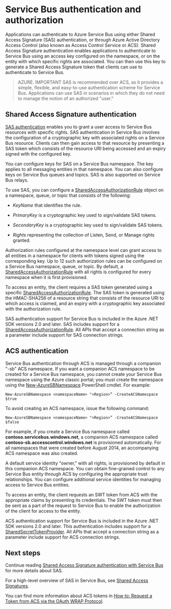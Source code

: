 <properties 
    pageTitle="Service Bus Authentication and Authorization | Microsoft Azure"
    description="Overview of Shared Access Signature (SAS) authentication."
    services="service-bus"
    documentationCenter="na"
    authors="sethmanheim"
    manager="timlt"
    editor="" />
<tags 
    ms.service="service-bus"
    ms.devlang="na"
    ms.topic="article"
    ms.tgt_pltfrm="na"
    ms.workload="na"
    ms.date="10/03/2016"
    ms.author="sethm" />

# <a name="service-bus-authentication-and-authorization"></a>Service Bus authentication and authorization

Applications can authenticate to Azure Service Bus using either Shared Access Signature (SAS) authentication, or through Azure Active Directory Access Control (also known as Access Control Service or ACS). Shared Access Signature authentication enables applications to authenticate to Service Bus using an access key configured on the namespace, or on the entity with which specific rights are associated. You can then use this key to generate a Shared Access Signature token that clients can use to authenticate to Service Bus.

>AZURE. IMPORTANT SAS is recommended over ACS, as it provides a simple, flexible, and easy-to-use authentication scheme for Service Bus. Applications can use SAS in scenarios in which they do not need to manage the notion of an authorized "user."

## <a name="shared-access-signature-authentication"></a>Shared Access Signature authentication

[SAS authentication](service-bus-sas-overview.md) enables you to grant a user access to Service Bus resources with specific rights. SAS authentication in Service Bus involves the configuration of a cryptographic key with associated rights on a Service Bus resource. Clients can then gain access to that resource by presenting a SAS token which consists of the resource URI being accessed and an expiry signed with the configured key.

You can configure keys for SAS on a Service Bus namespace. The key applies to all messaging entities in that namespace. You can also configure keys on Service Bus queues and topics. SAS is also supported on Service Bus relays.

To use SAS, you can configure a [SharedAccessAuthorizationRule](https://msdn.microsoft.com/library/azure/microsoft.servicebus.messaging.sharedaccessauthorizationrule.aspx) object on a namespace, queue, or topic that consists of the following:

- *KeyName* that identifies the rule.

- *PrimaryKey* is a cryptographic key used to sign/validate SAS tokens.

- *SecondaryKey* is a cryptographic key used to sign/validate SAS tokens.

- *Rights* representing the collection of Listen, Send, or Manage rights granted.

Authorization rules configured at the namespace level can grant access to all entities in a namespace for clients with tokens signed using the corresponding key. Up to 12 such authorization rules can be configured on a Service Bus namespace, queue, or topic. By default, a [SharedAccessAuthorizationRule](https://msdn.microsoft.com/library/azure/microsoft.servicebus.messaging.sharedaccessauthorizationrule.aspx) with all rights is configured for every namespace when it is first provisioned.

To access an entity, the client requires a SAS token generated using a specific [SharedAccessAuthorizationRule](https://msdn.microsoft.com/library/azure/microsoft.servicebus.messaging.sharedaccessauthorizationrule.aspx). The SAS token is generated using the HMAC-SHA256 of a resource string that consists of the resource URI to which access is claimed, and an expiry with a cryptographic key associated with the authorization rule.

SAS authentication support for Service Bus is included in the Azure .NET SDK versions 2.0 and later. SAS includes support for a [SharedAccessAuthorizationRule](https://msdn.microsoft.com/library/azure/microsoft.servicebus.messaging.sharedaccessauthorizationrule.aspx). All APIs that accept a connection string as a parameter include support for SAS connection strings.

## <a name="acs-authentication"></a>ACS authentication

Service Bus authentication through ACS is managed through a companion "-sb" ACS namespace. If you want a companion ACS namespace to be created for a Service Bus namespace, you cannot create your Service Bus namespace using the Azure classic portal; you must create the namespace using the [New-AzureSBNamespace](https://msdn.microsoft.com/library/azure/dn495165.aspx) PowerShell cmdlet. For example:

```
New-AzureSBNamespace <namespaceName> "<Region>” -CreateACSNamespace $true
```

To avoid creating an ACS namespace, issue the following command:

```
New-AzureSBNamespace <namespaceName> "<Region>” -CreateACSNamespace $false
```

For example, if you create a Service Bus namespace called **contoso.servicebus.windows.net**, a companion ACS namespace called **contoso-sb.accesscontrol.windows.net** is provisioned automatically. For all namespaces that were created before August 2014, an accompanying ACS namespace was also created.

A default service identity "owner," with all rights, is provisioned by default in this companion ACS namespace. You can obtain fine-grained control to any Service Bus entity through ACS by configuring the appropriate trust relationships. You can configure additional service identities for managing access to Service Bus entities.

To access an entity, the client requests an SWT token from ACS with the appropriate claims by presenting its credentials. The SWT token must then be sent as a part of the request to Service Bus to enable the authorization of the client for access to the entity.

ACS authentication support for Service Bus is included in the Azure .NET SDK versions 2.0 and later. This authentication includes support for a [SharedSecretTokenProvider](https://msdn.microsoft.com/library/azure/microsoft.servicebus.sharedsecrettokenprovider.aspx). All APIs that accept a connection string as a parameter include support for ACS connection strings.

## <a name="next-steps"></a>Next steps

Continue reading [Shared Access Signature authentication with Service Bus](service-bus-shared-access-signature-authentication.md) for more details about SAS.

For a high-level overview of SAS in Service Bus, see [Shared Access Signatures](service-bus-sas-overview.md).

You can find more information about ACS tokens in [How to: Request a Token from ACS via the OAuth WRAP Protocol](https://msdn.microsoft.com/library/hh674475.aspx).




